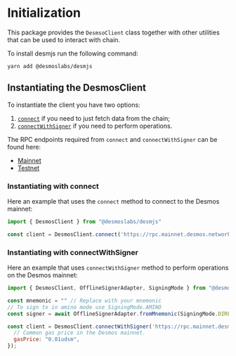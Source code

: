 # Initialization

This package provides the `DesmsoClient` class together with other utilities that can be used to interact with chain.  

To install desmjs run the following command:

```shell
yarn add @desmoslabs/desmjs
```

## Instantiating the DesmosClient

To instantiate the client you have two options:

1. [`connect`](../api/classes/desmoslabs_desmjs.DesmosClient.md#connect) if you need to just fetch data from the chain; 
2. [`connectWithSigner`](../api/classes/desmoslabs_desmjs.DesmosClient.md#connectwithsigner) if you need to perform operations.

The RPC endpoints required from `connect` and `connectWithSigner` can be found here:

* [Mainnet](https://github.com/desmos-labs/mainnet#endpoints)
* [Testnet](https://github.com/desmos-labs/morpheus/tree/main/morpheus-apollo-3#endpoints)

### Instantiating with connect

Here an example that uses the `connect` method to connect to the Desmos mainnet:

```js
import { DesmosClient } from "@desmoslabs/desmjs"

const client = DesmosClient.connect('https://rpc.mainnet.desmos.network:443');
```

### Instantiating with connectWithSigner

Here an example that uses `connectWithSigner` method to perform operations on the Desmos mainnet:

```js
import { DesmosClient, OfflineSignerAdapter, SigningMode } from "@desmoslabs/desmjs"

const mnemonic = "" // Replace with your mnemonic
// To sign tx in amino mode use SigningMode.AMINO
const signer = await OfflineSignerAdapter.fromMnemonic(SigningMode.DIRECT, mnemonic);

const client = DesmosClient.connectWithSigner('https://rpc.mainnet.desmos.network:443', signer, {
  // Common gas price in the Desmos mainnet.
  gasPrice: "0.01udsm",
});
```

